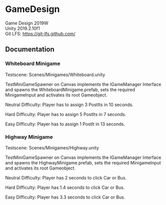 # GameDesign
Game Design 2019W  
Unity 2019.2.10f1  
Git LFS: https://git-lfs.github.com/

## Documentation

### Whiteboard Minigame

Testscene: Scenes/Minigames/Whiteboard.unity

TestMiniGameSpawner on Canvas implements the IGameManager Interface and spawns the WhiteboardMinigame.prefab, sets the required MinigameInput and activates its root Gameobject.

Neutral Difficulty:
Player has to assign 3 PostIts in 10 seconds.

Hard Difficulty:
Player has to assign 5 PostIts in 7 seconds.

Easy Difficulty:
Player has to assign 1 PostIt in 13 seconds.

### Highway Minigame

Testscene: Scenes/Minigames/Highway.unity

TestMiniGameSpawner on Canvas implements the IGameManager Interface and spawns the HighwayMinigame.prefab, sets the required MinigameInput and activates its root Gameobject.

Neutral Difficulty:
Player has 2 seconds to click Car or Bus.

Hard Difficulty:
Player has 1.4 seconds to click Car or Bus.

Easy Difficulty:
Player has 3.3 seconds to click Car or Bus.